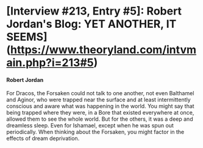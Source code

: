 # [Interview #213, Entry #5]: Robert Jordan's Blog: YET ANOTHER, IT SEEMS](https://www.theoryland.com/intvmain.php?i=213#5)

#### Robert Jordan

For Dracos, the Forsaken could not talk to one another, not even Balthamel and Aginor, who were trapped near the surface and at least intermittently conscious and aware what was happening in the world. You might say that being trapped where they were, in a Bore that existed everywhere at once, allowed them to see the whole world. But for the others, it was a deep and dreamless sleep. Even for Ishamael, except when he was spun out periodically. When thinking about the Forsaken, you might factor in the effects of dream deprivation.


